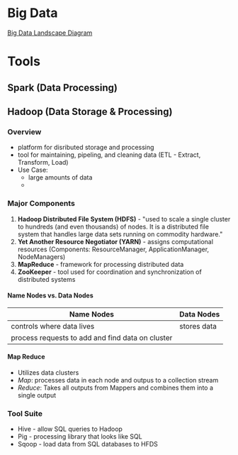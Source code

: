 
# Big Data
[Big Data Landscape Diagram](http://mattturck.com/wp-content/uploads/2017/05/Matt-Turck-FirstMark-2017-Big-Data-Landscape.png)


# Tools

## Spark (Data Processing)

## Hadoop (Data Storage & Processing)

### Overview 
*  platform for disributed storage and processing
* tool for maintaining,  pipeling, and cleaning data (ETL - Extract, Transform, Load)
* Use Case:
	* large amounts of data
	* 


### Major Components
1. **Hadoop Distributed File System (HDFS)** -  "used to scale a single cluster to hundreds (and even thousands) of nodes. It is a distributed file system that handles large data sets running on commodity hardware."
2. **Yet Another Resource Negotiator (YARN)**  - assigns computational resources (Components: ResourceManager, ApplicationManager, NodeManagers)
3.  **MapReduce** - framework for processing distributed data 
4.  **ZooKeeper** - tool used for coordination and synchronization of distributed systems

#### Name Nodes vs. Data Nodes
|Name Nodes					|  Data Nodes			|
|---------------------------|-----------------------|
|controls where data lives  |stores data 		    |
|process requests to add and find data on cluster|  |


#### Map Reduce
* Utilizes data clusters 
* *Map*: processes data in each node and outpus to a collection stream
* *Reduce*: Takes all outputs from Mappers and combines them into a single output



### Tool Suite
* Hive - allow SQL queries to Hadoop 
* Pig - processing library that looks like SQL
* Sqoop - load data from SQL databases to HFDS
<!--stackedit_data:
eyJoaXN0b3J5IjpbMTAwODU1Njg3OSwtMTc3NTkxNTgxLDgxMD
A2ODA4NF19
-->